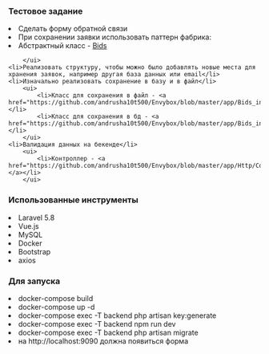 <h3>Тестовое задание</h3>
<ui>
    <li>Сделать форму обратной связи</li>
    <li>При сохранении заявки использовать паттерн фабрика:</li>
        <ui>
            <li>Абстрактный класс - <a href="https://github.com/andrusha10t500/Envybox/blob/master/app/Bids.php">Bids</a></li>

        </ui>
    <li>Реализовать структуру, чтобы можно было добавлять новые места для хранения заявок, например другая база данных или email</li>
    <li>Изначально реализовать сохранение в базу и в файл</li>
        <ui>
            <li>Класс для сохранения в файл - <a href="https://github.com/andrusha10t500/Envybox/blob/master/app/Bids_in_File.php">Bids_in_File</a></li>
            <li>Класс для сохранения в бд - <a href="https://github.com/andrusha10t500/Envybox/blob/master/app/Bids_in_DB.php">Bids_in_DB</a></li>
        </ui>
    <li>Валидация данных на бекенде</li>
        <ui>
            <li>Контроллер - <a href="https://github.com/andrusha10t500/Envybox/blob/master/app/Http/Controllers/BidController.php"></a></li>
        </ui>
</ui>
<h3>Использованные инструменты</h3>
<ui>
    <li>Laravel 5.8</li>
    <li>Vue.js</li>
    <li>MySQL</li>
    <li>Docker</li>
    <li>Bootstrap</li>
    <li>axios</li>
</ui>
<h3>Для запуска</h3>
<ui>
    <li>docker-compose build</li>
    <li>docker-compose up -d</li>
    <li>docker-compose exec -T backend php artisan key:generate</li>
    <li>docker-compose exec -T backend npm run dev</li>
    <li>docker-compose exec -T backend php artisan migrate</li>
    <li>на http://localhost:9090 должна появиться форма</li>
</ui>

